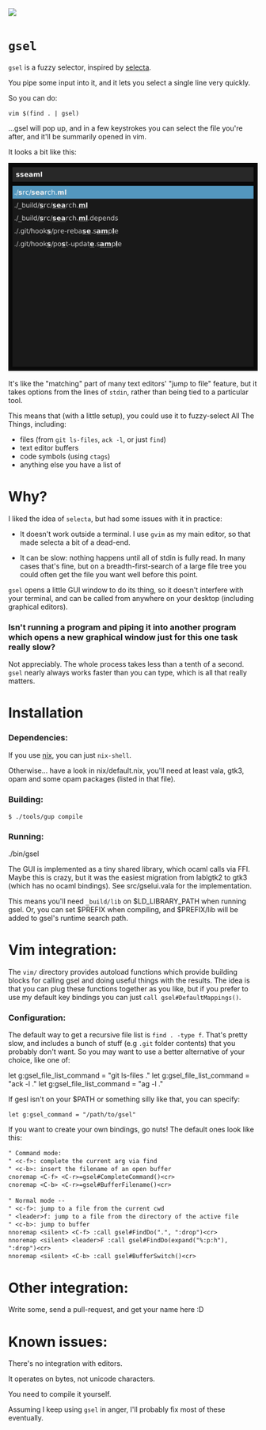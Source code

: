 <img src="http://gfxmonk.net/dist/status/project/gsel.png">

# `gsel`

`gsel` is a fuzzy selector, inspired by [selecta](https://github.com/garybernhardt/selecta).

You pipe some input into it, and it lets you select a single line very quickly.

So you can do:

    vim $(find . | gsel)

...gsel will pop up, and in a few keystrokes you can select the file you're after, and it'll be
summarily opened in vim.

It looks a bit like this:

![gsel screenshot](/screenshots/sample1.png?raw=true)

It's like the "matching" part of many text editors' "jump to file" feature,
but it takes options from the lines of `stdin`, rather than being tied to a particular tool.

This means that (with a little setup), you could use it to fuzzy-select All The Things, including:

 - files (from `git ls-files`, `ack -l`, or just `find`)
 - text editor buffers
 - code symbols (using `ctags`)
 - anything else you have a list of

# Why?

I liked the idea of `selecta`, but had some issues with it in practice:

 - It doesn't work outside a terminal. I use `gvim` as my main editor,
   so that made selecta a bit of a dead-end.

 - It can be slow: nothing happens until all of stdin is
   fully read. In many cases that's fine, but on a breadth-first-search of a
   large file tree you could often get the file you want well before this point.

`gsel` opens a little GUI window to do its thing, so it doesn't interfere with your
terminal, and can be called from anywhere on your desktop (including graphical editors).

### Isn't running a program and piping it into another program which opens a new graphical window just for this one task really slow?

Not appreciably. The whole process takes less than a tenth of a second.
`gsel` nearly always works faster than you can type, which is all that really matters.

# Installation

### Dependencies:

If you use [nix](http://nixos.org/nixpkgs/), you can just `nix-shell`.

Otherwise... have a look in nix/default.nix, you'll need at least vala, gtk3, opam and some opam packages (listed in that file).

### Building:

    $ ./tools/gup compile

### Running:

./bin/gsel

The GUI is implemented as a tiny shared library, which ocaml calls via FFI. Maybe this is crazy, but it was the easiest migration from lablgtk2 to gtk3 (which has no ocaml bindings). See src/gselui.vala for the implementation.

This means you'll need `_build/lib` on $LD_LIBRARY_PATH when running gsel. Or, you can set $PREFIX when compiling, and $PREFIX/lib will be added to gsel's runtime search path.

# Vim integration:

The `vim/` directory provides autoload functions which provide building blocks for calling
gsel and doing useful things with the results. The idea is that you can plug these functions
together as you like, but if you prefer to use my default key bindings you can just
`call gsel#DefaultMappings()`.

### Configuration:

The default way to get a recursive file list is `find . -type f`. That's pretty
slow, and includes a bunch of stuff (e.g `.git` folder contents) that you probably
don't want. So you may want to use a better alternative of your choice, like one of:

  let g:gsel_file_list_command = "git ls-files ."
  let g:gsel_file_list_command = "ack -l ."
  let g:gsel_file_list_command = "ag -l ."

If gesl isn't on your $PATH or something silly like that, you can specify:

    let g:gsel_command = "/path/to/gsel"

If you want to create your own bindings, go nuts! The default ones look like this:

    " Command mode:
    " <c-f>: complete the current arg via find
    " <c-b>: insert the filename of an open buffer
    cnoremap <C-f> <C-r>=gsel#CompleteCommand()<cr>
    cnoremap <C-b> <C-r>=gsel#BufferFilename()<cr>
    
    " Normal mode --
    " <c-f>: jump to a file from the current cwd
    " <leader>f: jump to a file from the directory of the active file
    " <c-b>: jump to buffer
    nnoremap <silent> <C-f> :call gsel#FindDo(".", ":drop")<cr>
    nnoremap <silent> <leader>F :call gsel#FindDo(expand("%:p:h"), ":drop")<cr>
    nnoremap <silent> <C-b> :call gsel#BufferSwitch()<cr>

# Other integration:

Write some, send a pull-request, and get your name here :D

# Known issues:

There's no integration with editors.

It operates on bytes, not unicode characters.

You need to compile it yourself.

Assuming I keep using `gsel` in anger, I'll probably fix most of these eventually.

